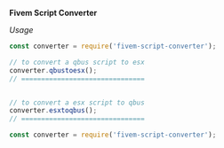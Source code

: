 **Fivem Script Converter**


*Usage*

```js
const converter = require('fivem-script-converter');

// to convert a qbus script to esx
converter.qbustoesx();
// ===============================


// to convert a esx script to qbus
converter.esxtoqbus();
// ===============================
```

```js
const converter = require('fivem-script-converter');


```

<!-- ***Discord***

[Discord Server / Support Server](https://discord.gg/zQytPpQsBU)

***Buy me a coffee***

[Buy me a coffee](https://www.paypal.com/paypalme/Zennnontop) -->
